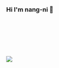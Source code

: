 ### Hi I'm nang-ni 🥰
<br>
<br>
<br>
<br>
<br>


<img src="https://img.shields.io/badge/R Studio-#276DC3?style=flat-square&logo=R Studio&logoColor=white"/></a>

<!--
**nang-e/nang-e** is a ✨ _special_ ✨ repository because its `README.md` (this file) appears on your GitHub profile.

Here are some ideas to get you started:

- 🔭 I’m currently working on ...
- 🌱 I’m currently learning ...
- 👯 I’m looking to collaborate on ...
- 🤔 I’m looking for help with ...
- 💬 Ask me about ...
- 📫 How to reach me: ...
- 😄 Pronouns: ...
- ⚡ Fun fact: ...
-->
